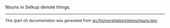 Nouns in Selkup denote things.

* * *

<small>This (part of) documentation was generated from [src/fst/morphology/stems/nouns.lexc](https://github.com/giellalt/lang-sel/blob/main/src/fst/morphology/stems/nouns.lexc)</small>
